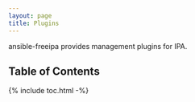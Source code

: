 ```yaml
---
layout: page
title: Plugins
---
```


ansible-freeipa provides management plugins for IPA.

## Table of Contents

{% include toc.html -%}
